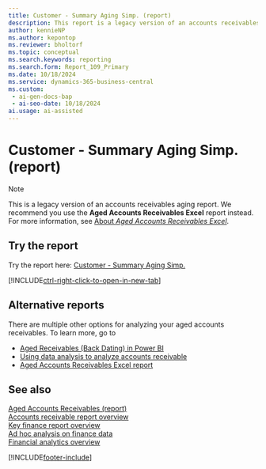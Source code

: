 ```yaml
---
title: Customer - Summary Aging Simp. (report)
description: This report is a legacy version of an accounts receivables aging report. We recommend you use the Aged Accounts Receivables report instead.
author: kennieNP
ms.author: kepontop
ms.reviewer: bholtorf
ms.topic: conceptual
ms.search.keywords: reporting
ms.search.form: Report_109_Primary
ms.date: 10/18/2024
ms.service: dynamics-365-business-central
ms.custom:
 - ai-gen-docs-bap
 - ai-seo-date: 10/18/2024
ai.usage: ai-assisted
---
```


# Customer - Summary Aging Simp. (report)

> [!NOTE]
> This is a legacy version of an accounts receivables aging report. We recommend you use the **Aged Accounts Receivables Excel** report instead. For more information, see [About *Aged Accounts Receivables Excel*](../reports/report-4402.md).

## Try the report

Try the report here: [Customer - Summary Aging Simp.](https://businesscentral.dynamics.com?report=109)

[!INCLUDE[ctrl-right-click-to-open-in-new-tab](../includes/ctrl-right-click-to-open-in-new-tab.md)]

## Alternative reports

There are multiple other options for analyzing your aged accounts receivables. To learn more, go to

- [Aged Receivables (Back Dating) in Power BI](../finance-powerbi-aged-receivables-back-dating.md)
- [Using data analysis to analyze accounts receivable](../ad-hoc-analysis-finance.md#example-finance-accounts-receivable)
- [Aged Accounts Receivables Excel report](report-4402.md)

## See also

[Aged Accounts Receivables (report)](report-120.md)  
[Accounts receivable report overview](../receivables-reports.md)  
[Key finance report overview](../finance-reports.md)  
[Ad hoc analysis on finance data](../ad-hoc-analysis-finance.md)  
[Financial analytics overview](../bi.md)  

[!INCLUDE[footer-include](../includes/footer-banner.md)]